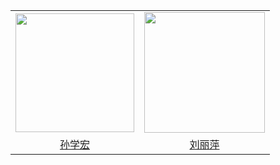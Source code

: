 <table>
    <tr>
        <td ><center><img src="https://wwconnect.github.io/sun.jpg"  width = “50%” align = center height="190" width="264"></center></td>
        <td ><center><img src="https://wwconnect.github.io/liu.jpg"  width = “50%” align = center  height="193" width="270"></center></td>
    </tr>
    <tr>
        <td ><center><a href="https://xxgc.nxu.edu.cn/info/1013/2229.htm" width = “50%”align = center>孙学宏</a></center></td>
        <td ><center><a href="https://phys.nxu.edu.cn/info/1051/1375.htm" width = “50%”align = center>刘丽萍</a></center></td>
    </tr>
</table>


